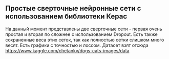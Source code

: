 ## Простые сверточные нейронные сети с использованием библиотеки Керас

На данный момент представлены две сверточные сети - первая очень простая и вторая по сложнее с использованием Dropout.
Есть также сохраненные веса этих сеток, так как полностью сетки слишком много весят.
Есть графики с точностью и лоссом.
Датасет взят отсюда https://www.kaggle.com/chetankv/dogs-cats-images/data

